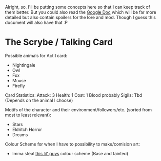 Alright, so. I'll be putting some concepts here so that I can keep track of them better.
But you could also read the [Google Doc](https://docs.google.com/document/d/1XRV2nu_d4K7OxY2v_Ehe_9c49MUGM4G4dRM4ykaeZBk/edit?usp=sharing) which will be far more detailed but also contain spoilers for the lore and mod.
Though I guess this document will also have that :P

# The Scrybe / Talking Card
Possible animals for Act I card:
- Nightingale
- Owl
- Fox
- Mouse
- Firefly

Card Statistics:
Attack: 3
Health: 1
Cost: 1 Blood probably
Sigils: Tbd (Depends on the animal I choose)

Motifs of the character and their environment/followers/etc. (sorted from most to least relevant):
- Stars
- Eldritch Horror
- Dreams

Colour Scheme for when I have to possibility to make/comision art:
- Imma steal [this lil' guys](https://steamcommunity.com/sharedfiles/filedetails/?id=2722017893&searchtext=andromeda) colour scheme (Base and tainted)